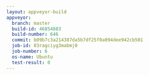```yaml
---
layout: appveyor-build
appveyor:
  branch: master
  build-id: 46854883
  build-number: 646
  commit: b09b7c3a214387da5b7df25f0a094dee942cb501
  job-id: 03ragciyg3mabmj0
  job-number: 6
  os-name: Ubuntu
  test-result: 0
---
```

